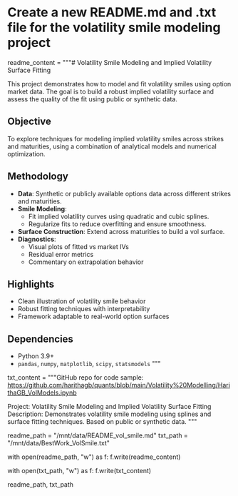 # Create a new README.md and .txt file for the volatility smile modeling project

readme_content = """# Volatility Smile Modeling and Implied Volatility Surface Fitting

This project demonstrates how to model and fit volatility smiles using option market data. The goal is to build a robust implied volatility surface and assess the quality of the fit using public or synthetic data.

## Objective
To explore techniques for modeling implied volatility smiles across strikes and maturities, using a combination of analytical models and numerical optimization.

## Methodology
- **Data**: Synthetic or publicly available options data across different strikes and maturities.
- **Smile Modeling**:
  - Fit implied volatility curves using quadratic and cubic splines.
  - Regularize fits to reduce overfitting and ensure smoothness.
- **Surface Construction**: Extend across maturities to build a vol surface.
- **Diagnostics**:
  - Visual plots of fitted vs market IVs
  - Residual error metrics
  - Commentary on extrapolation behavior

## Highlights
- Clean illustration of volatility smile behavior
- Robust fitting techniques with interpretability
- Framework adaptable to real-world option surfaces

## Dependencies
- Python 3.9+
- `pandas`, `numpy`, `matplotlib`, `scipy`, `statsmodels`
"""

txt_content = """GitHub repo for code sample: 
https://github.com/harithagb/quants/blob/main/Volatility%20Modelling/HarithaGB_VolModels.ipynb

Project: Volatility Smile Modeling and Implied Volatility Surface Fitting
Description: Demonstrates volatility smile modeling using splines and surface fitting techniques. Based on public or synthetic data.
"""

readme_path = "/mnt/data/README_vol_smile.md"
txt_path = "/mnt/data/BestWork_VolSmile.txt"

with open(readme_path, "w") as f:
    f.write(readme_content)

with open(txt_path, "w") as f:
    f.write(txt_content)

readme_path, txt_path
